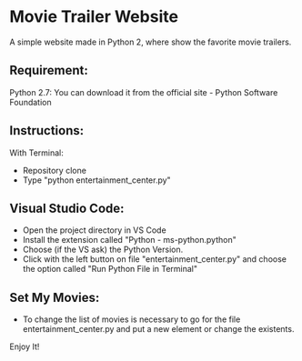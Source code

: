 # Movie Trailer Website
A simple website made in Python 2, where show the favorite movie trailers.

## Requirement:
Python 2.7: You can download it from the official site - Python Software Foundation

## Instructions:
With Terminal:
* Repository clone 
* Type "python entertainment_center.py"

## Visual Studio Code:
* Open the project directory in VS Code
* Install the extension called "Python - ms-python.python"
* Choose (if the VS ask) the Python Version.
* Click with the left button on file "entertainment_center.py" and choose the option called "Run Python File in Terminal"

## Set My Movies:
* To change the list of movies is necessary to go for the file entertainment_center.py and put a new element or change the existents.

Enjoy It!
